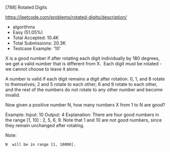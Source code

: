 [788] Rotated Digits  

https://leetcode.com/problems/rotated-digits/description/

* algorithms
* Easy (51.05%)
* Total Accepted:    10.4K
* Total Submissions: 20.3K
* Testcase Example:  '10'

X is a good number if after rotating each digit individually by 180 degrees, we get a valid number that is different from X.  Each digit must be rotated - we cannot choose to leave it alone.

A number is valid if each digit remains a digit after rotation. 0, 1, and 8 rotate to themselves; 2 and 5 rotate to each other; 6 and 9 rotate to each other, and the rest of the numbers do not rotate to any other number and become invalid.

Now given a positive number N, how many numbers X from 1 to N are good?


Example:
Input: 10
Output: 4
Explanation: 
There are four good numbers in the range [1, 10] : 2, 5, 6, 9.
Note that 1 and 10 are not good numbers, since they remain unchanged after rotating.


Note:


	N  will be in range [1, 10000].



